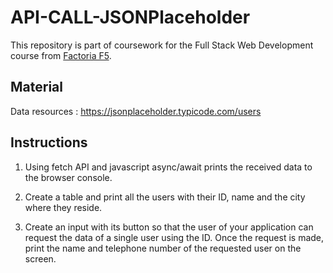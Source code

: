 # API-CALL-JSONPlaceholder
This repository is part of coursework for the Full Stack Web Development course from [Factoria F5](https://factoriaf5.org).

## Material
Data resources : https://jsonplaceholder.typicode.com/users


## Instructions
1. Using fetch API and javascript async/await prints the received data to the browser console.

2. Create a table and print all the users with their ID, name and the city where they reside.

3. Create an input with its button so that the user of your application can request the data of a single user using the ID. Once the request is made, print the name and telephone number of the requested user on the screen.